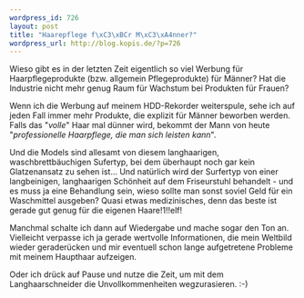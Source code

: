 ```yaml
--- 
wordpress_id: 726
layout: post
title: "Haarepflege f\xC3\xBCr M\xC3\xA4nner?"
wordpress_url: http://blog.kopis.de/?p=726
---
```

Wieso gibt es in der letzten Zeit eigentlich so viel Werbung für Haarpflegeprodukte (bzw. allgemein Pflegeprodukte) für Männer? Hat die Industrie nicht mehr genug Raum für Wachstum bei Produkten für Frauen?

Wenn ich die Werbung auf meinem HDD-Rekorder weiterspule, sehe ich auf jeden Fall immer mehr Produkte, die explizit für Männer beworben werden. Falls das "<em>volle</em>" Haar mal dünner wird, bekommt der Mann von heute "<em>professionelle Haarpflege, die man sich leisten kann</em>".

Und die Models sind allesamt von diesem langhaarigen, waschbrettbäuchigen Sufertyp, bei dem überhaupt noch gar kein Glatzenansatz zu sehen ist... Und natürlich wird der Surfertyp von einer langbeinigen, langhaarigen Schönheit auf dem Friseurstuhl behandelt - und es muss ja eine Behandlung sein, wieso sollte man sonst soviel Geld für ein Waschmittel ausgeben? Quasi etwas medizinisches, denn das beste ist gerade gut genug für die eigenen Haare!1!!elf!

Manchmal schalte ich dann auf Wiedergabe und mache sogar den Ton an. Vielleicht verpasse ich ja gerade wertvolle Informationen, die mein Weltbild wieder geraderücken und mir eventuell schon lange aufgetretene Probleme mit meinem Haupthaar aufzeigen.

Oder ich drück auf Pause und nutze die Zeit, um mit dem Langhaarschneider die Unvollkommenheiten wegzurasieren. :-)

